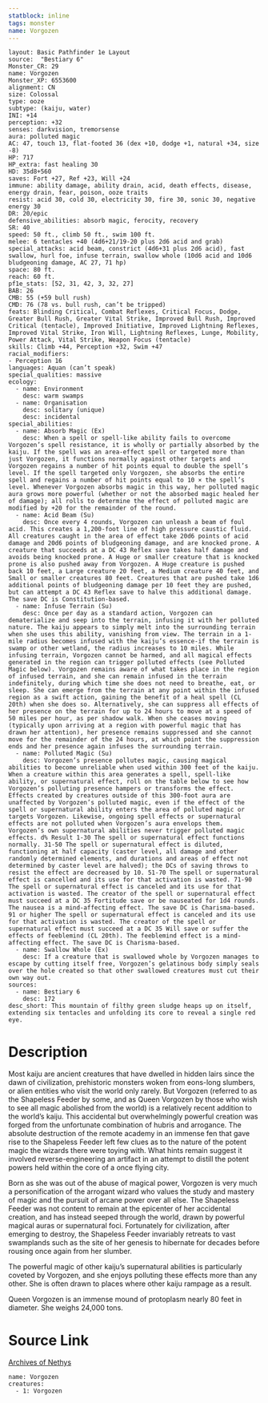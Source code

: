 ```yaml
---
statblock: inline
tags: monster
name: Vorgozen
---
```

```statblock
layout: Basic Pathfinder 1e Layout
source:  "Bestiary 6"
Monster_CR: 29
name: Vorgozen
Monster_XP: 6553600
alignment: CN
size: Colossal
type: ooze
subtype: (kaiju, water)
INI: +14
perception: +32
senses: darkvision, tremorsense
aura: polluted magic
AC: 47, touch 13, flat-footed 36 (dex +10, dodge +1, natural +34, size -8)
HP: 717
HP_extra: fast healing 30
HD: 35d8+560
saves: Fort +27, Ref +23, Will +24
immune: ability damage, ability drain, acid, death effects, disease, energy drain, fear, poison, ooze traits
resist: acid 30, cold 30, electricity 30, fire 30, sonic 30, negative energy 30
DR: 20/epic
defensive_abilities: absorb magic, ferocity, recovery
SR: 40
speed: 50 ft., climb 50 ft., swim 100 ft.
melee: 6 tentacles +40 (4d6+21/19-20 plus 2d6 acid and grab)
special_attacks: acid beam, constrict (4d6+31 plus 2d6 acid), fast swallow, hurl foe, infuse terrain, swallow whole (10d6 acid and 10d6 bludgeoning damage, AC 27, 71 hp)
space: 80 ft.
reach: 60 ft.
pf1e_stats: [52, 31, 42, 3, 32, 27]
BAB: 26
CMB: 55 (+59 bull rush)
CMD: 76 (78 vs. bull rush, can’t be tripped)
feats: Blinding Critical, Combat Reflexes, Critical Focus, Dodge, Greater Bull Rush, Greater Vital Strike, Improved Bull Rush, Improved Critical (tentacle), Improved Initiative, Improved Lightning Reflexes, Improved Vital Strike, Iron Will, Lightning Reflexes, Lunge, Mobility, Power Attack, Vital Strike, Weapon Focus (tentacle)
skills: Climb +44, Perception +32, Swim +47
racial_modifiers:
- Perception 16
languages: Aquan (can’t speak)
special_qualities: massive
ecology:
  - name: Environment
    desc: warm swamps
  - name: Organisation
    desc: solitary (unique)
    desc: incidental
special_abilities:
  - name: Absorb Magic (Ex)
    desc: When a spell or spell-like ability fails to overcome Vorgozen’s spell resistance, it is wholly or partially absorbed by the kaiju. If the spell was an area-effect spell or targeted more than just Vorgozen, it functions normally against other targets and Vorgozen regains a number of hit points equal to double the spell’s level. If the spell targeted only Vorgozen, she absorbs the entire spell and regains a number of hit points equal to 10 × the spell’s level. Whenever Vorgozen absorbs magic in this way, her polluted magic aura grows more powerful (whether or not the absorbed magic healed her of damage); all rolls to determine the effect of polluted magic are modified by +20 for the remainder of the round.
  - name: Acid Beam (Su)
    desc: Once every 4 rounds, Vorgozen can unleash a beam of foul acid. This creates a 1,200-foot line of high pressure caustic fluid. All creatures caught in the area of effect take 20d6 points of acid damage and 20d6 points of bludgeoning damage, and are knocked prone. A creature that succeeds at a DC 43 Reflex save takes half damage and avoids being knocked prone. A Huge or smaller creature that is knocked prone is also pushed away from Vorgozen. A Huge creature is pushed back 10 feet, a Large creature 20 feet, a Medium creature 40 feet, and Small or smaller creatures 80 feet. Creatures that are pushed take 1d6 additional points of bludgeoning damage per 10 feet they are pushed, but can attempt a DC 43 Reflex save to halve this additional damage. The save DC is Constitution-based.
  - name: Infuse Terrain (Su)
    desc: Once per day as a standard action, Vorgozen can dematerialize and seep into the terrain, infusing it with her polluted nature. The kaiju appears to simply melt into the surrounding terrain when she uses this ability, vanishing from view. The terrain in a 1-mile radius becomes infused with the kaiju’s essence-if the terrain is swamp or other wetland, the radius increases to 10 miles. While infusing terrain, Vorgozen cannot be harmed, and all magical effects generated in the region can trigger polluted effects (see Polluted Magic below). Vorgozen remains aware of what takes place in the region of infused terrain, and she can remain infused in the terrain indefinitely, during which time she does not need to breathe, eat, or sleep. She can emerge from the terrain at any point within the infused region as a swift action, gaining the benefit of a heal spell (CL 20th) when she does so. Alternatively, she can suppress all effects of her presence on the terrain for up to 24 hours to move at a speed of 50 miles per hour, as per shadow walk. When she ceases moving (typically upon arriving at a region with powerful magic that has drawn her attention), her presence remains suppressed and she cannot move for the remainder of the 24 hours, at which point the suppression ends and her presence again infuses the surrounding terrain.
  - name: Polluted Magic (Su)
    desc: Vorgozen’s presence pollutes magic, causing magical abilities to become unreliable when used within 300 feet of the kaiju. When a creature within this area generates a spell, spell-like ability, or supernatural effect, roll on the table below to see how Vorgozen’s polluting presence hampers or transforms the effect. Effects created by creatures outside of this 300-foot aura are unaffected by Vorgozen’s polluted magic, even if the effect of the spell or supernatural ability enters the area of polluted magic or targets Vorgozen. Likewise, ongoing spell effects or supernatural effects are not polluted when Vorgozen’s aura envelops them. Vorgozen’s own supernatural abilities never trigger polluted magic effects. d% Result 1-30 The spell or supernatural effect functions normally. 31-50 The spell or supernatural effect is diluted, functioning at half capacity (caster level, all damage and other randomly determined elements, and durations and areas of effect not determined by caster level are halved); the DCs of saving throws to resist the effect are decreased by 10. 51-70 The spell or supernatural effect is cancelled and its use for that activation is wasted. 71-90 The spell or supernatural effect is canceled and its use for that activation is wasted. The creator of the spell or supernatural effect must succeed at a DC 35 Fortitude save or be nauseated for 1d4 rounds. The nausea is a mind-affecting effect. The save DC is Charisma-based. 91 or higher The spell or supernatural effect is canceled and its use for that activation is wasted. The creator of the spell or supernatural effect must succeed at a DC 35 Will save or suffer the effects of feeblemind (CL 20th). The feeblemind effect is a mind-affecting effect. The save DC is Charisma-based.
  - name: Swallow Whole (Ex)
    desc: If a creature that is swallowed whole by Vorgozen manages to escape by cutting itself free, Vorgozen’s gelatinous body simply seals over the hole created so that other swallowed creatures must cut their own way out.
sources:
  - name: Bestiary 6
    desc: 172
desc_short: This mountain of filthy green sludge heaps up on itself, extending six tentacles and unfolding its core to reveal a single red eye.
```
# Description
Most kaiju are ancient creatures that have dwelled in hidden lairs since the dawn of civilization, prehistoric monsters woken from eons-long slumbers, or alien entities who visit the world only rarely. But Vorgozen (referred to as the Shapeless Feeder by some, and as Queen Vorgozen by those who wish to see all magic abolished from the world) is a relatively recent addition to the world’s kaiju. This accidental but overwhelmingly powerful creation was forged from the unfortunate combination of hubris and arrogance. The absolute destruction of the remote academy in an immense fen that gave rise to the Shapeless Feeder left few clues as to the nature of the potent magic the wizards there were toying with. What hints remain suggest it involved reverse-engineering an artifact in an attempt to distill the potent powers held within the core of a once flying city. 

Born as she was out of the abuse of magical power, Vorgozen is very much a personification of the arrogant wizard who values the study and mastery of magic and the pursuit of arcane power over all else. The Shapeless Feeder was not content to remain at the epicenter of her accidental creation, and has instead seeped through the world, drawn by powerful magical auras or supernatural foci. Fortunately for civilization, after emerging to destroy, the Shapeless Feeder invariably retreats to vast swamplands such as the site of her genesis to hibernate for decades before rousing once again from her slumber. 

The powerful magic of other kaiju’s supernatural abilities is particularly coveted by Vorgozen, and she enjoys polluting these effects more than any other. She is often drawn to places where other kaiju rampage as a result. 

Queen Vorgozen is an immense mound of protoplasm nearly 80 feet in diameter. She weighs 24,000 tons.
# Source Link
[Archives of Nethys](https://aonprd.com/MonsterDisplay.aspx?ItemName=Vorgozen)
```encounter-table
name: Vorgozen
creatures:
  - 1: Vorgozen
```
